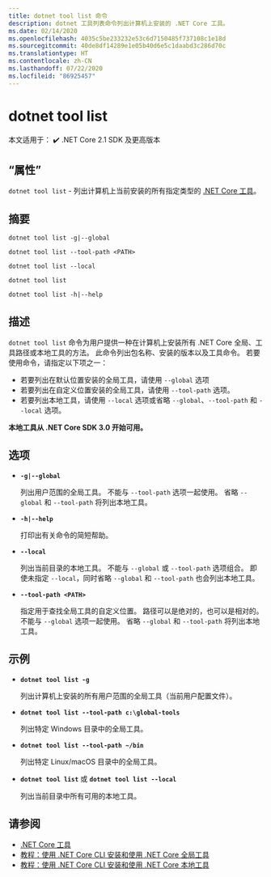 ```yaml
---
title: dotnet tool list 命令
description: dotnet 工具列表命令列出计算机上安装的 .NET Core 工具。
ms.date: 02/14/2020
ms.openlocfilehash: 4035c5be233232e53c6d7150485f737108c1e18d
ms.sourcegitcommit: 40de8df14289e1e05b40d6e5c1daabd3c286d70c
ms.translationtype: HT
ms.contentlocale: zh-CN
ms.lasthandoff: 07/22/2020
ms.locfileid: "86925457"
---
```

# <a name="dotnet-tool-list"></a>dotnet tool list

本文适用于： ✔️ .NET Core 2.1 SDK 及更高版本

## <a name="name"></a>“属性”

`dotnet tool list` - 列出计算机上当前安装的所有指定类型的 [.NET Core 工具](global-tools.md)。

## <a name="synopsis"></a>摘要

```dotnetcli
dotnet tool list -g|--global

dotnet tool list --tool-path <PATH>

dotnet tool list --local

dotnet tool list

dotnet tool list -h|--help
```

## <a name="description"></a>描述

`dotnet tool list` 命令为用户提供一种在计算机上安装所有 .NET Core 全局、工具路径或本地工具的方法。 此命令列出包名称、安装的版本以及工具命令。  若要使用命令，请指定以下项之一：

* 若要列出在默认位置安装的全局工具，请使用 `--global` 选项
* 若要列出在自定义位置安装的全局工具，请使用 `--tool-path` 选项。
* 若要列出本地工具，请使用 `--local` 选项或省略 `--global`、`--tool-path` 和 `--local` 选项。

**本地工具从 .NET Core SDK 3.0 开始可用。**

## <a name="options"></a>选项

- **`-g|--global`**

  列出用户范围的全局工具。 不能与 `--tool-path` 选项一起使用。 省略 `--global` 和 `--tool-path` 将列出本地工具。

- **`-h|--help`**

  打印出有关命令的简短帮助。

- **`--local`**

  列出当前目录的本地工具。 不能与 `--global` 或 `--tool-path` 选项组合。 即使未指定 `--local`，同时省略 `--global` 和 `--tool-path` 也会列出本地工具。

- **`--tool-path <PATH>`**

  指定用于查找全局工具的自定义位置。 路径可以是绝对的，也可以是相对的。 不能与 `--global` 选项一起使用。 省略 `--global` 和 `--tool-path` 将列出本地工具。

## <a name="examples"></a>示例

- **`dotnet tool list -g`**

  列出计算机上安装的所有用户范围的全局工具（当前用户配置文件）。

- **`dotnet tool list --tool-path c:\global-tools`**

  列出特定 Windows 目录中的全局工具。

- **`dotnet tool list --tool-path ~/bin`**

  列出特定 Linux/macOS 目录中的全局工具。

- **`dotnet tool list`** 或 **`dotnet tool list --local`**

  列出当前目录中所有可用的本地工具。

## <a name="see-also"></a>请参阅

- [.NET Core 工具](global-tools.md)
- [教程：使用 .NET Core CLI 安装和使用 .NET Core 全局工具](global-tools-how-to-use.md)
- [教程：使用 .NET Core CLI 安装和使用 .NET Core 本地工具](local-tools-how-to-use.md)
